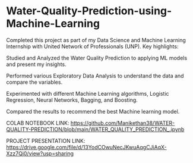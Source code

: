 # Water-Quality-Prediction-using-Machine-Learning
Completed this project as part of my Data Science and Machine Learning Internship with United Network of Professionals (UNP). Key highlights:

Studied and Analyzed the Water Quality Prediction to applying ML models and present my insights.

Performed various Exploratory Data Analysis to understand the data and compare the variables.

Experimented with different Machine Learning algorithms, Logistic Regression, Neural Networks, Bagging, and Boosting.

Compared the results to recommend the best Machine learning model.

COLAB NOTEBOOK LINK:
https://github.com/Manikethan38/WATER-QUALITY-PREDICTION/blob/main/WATER_QUALITY_PREDICTION_.ipynb


PROJECT PRESENTATION LINK:
https://drive.google.com/file/d/13YodCOwuNecJKwuAqgCJiAqX-Xzz7Qj0/view?usp=sharing




